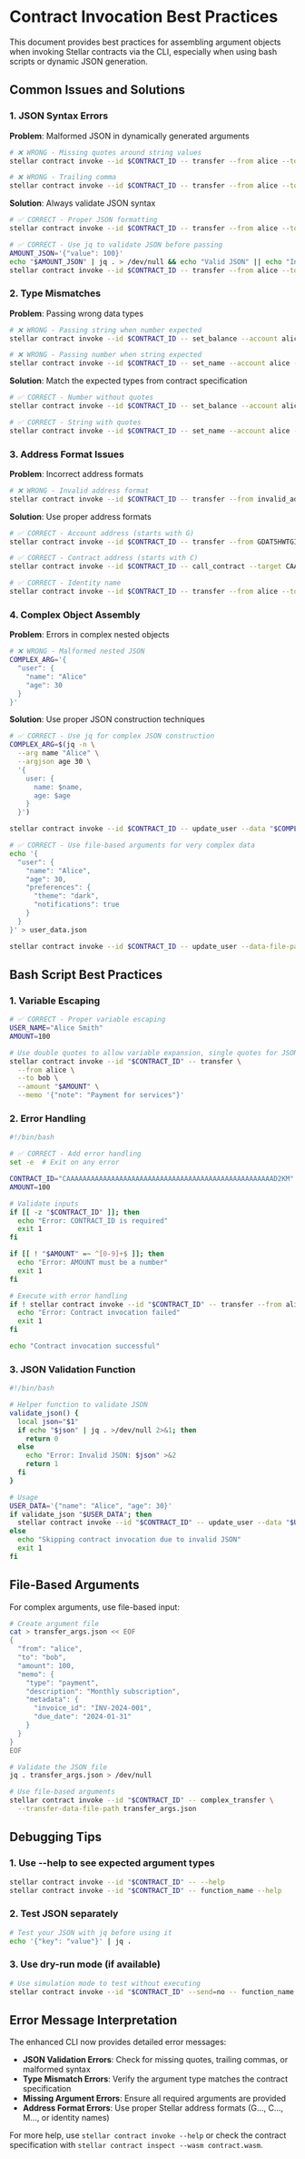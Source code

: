 # Contract Invocation Best Practices

This document provides best practices for assembling argument objects when invoking Stellar contracts via the CLI, especially when using bash scripts or dynamic JSON generation.

## Common Issues and Solutions

### 1. JSON Syntax Errors

**Problem**: Malformed JSON in dynamically generated arguments

```bash
# ❌ WRONG - Missing quotes around string values
stellar contract invoke --id $CONTRACT_ID -- transfer --from alice --to bob --amount {value: 100}

# ❌ WRONG - Trailing comma
stellar contract invoke --id $CONTRACT_ID -- transfer --from alice --to bob --amount {"value": 100,}
```

**Solution**: Always validate JSON syntax

```bash
# ✅ CORRECT - Proper JSON formatting
stellar contract invoke --id $CONTRACT_ID -- transfer --from alice --to bob --amount '{"value": 100}'

# ✅ CORRECT - Use jq to validate JSON before passing
AMOUNT_JSON='{"value": 100}'
echo "$AMOUNT_JSON" | jq . > /dev/null && echo "Valid JSON" || echo "Invalid JSON"
stellar contract invoke --id $CONTRACT_ID -- transfer --from alice --to bob --amount "$AMOUNT_JSON"
```

### 2. Type Mismatches

**Problem**: Passing wrong data types

```bash
# ❌ WRONG - Passing string when number expected
stellar contract invoke --id $CONTRACT_ID -- set_balance --account alice --balance "100"

# ❌ WRONG - Passing number when string expected
stellar contract invoke --id $CONTRACT_ID -- set_name --account alice --name 123
```

**Solution**: Match the expected types from contract specification

```bash
# ✅ CORRECT - Number without quotes
stellar contract invoke --id $CONTRACT_ID -- set_balance --account alice --balance 100

# ✅ CORRECT - String with quotes
stellar contract invoke --id $CONTRACT_ID -- set_name --account alice --name "Alice Smith"
```

### 3. Address Format Issues

**Problem**: Incorrect address formats

```bash
# ❌ WRONG - Invalid address format
stellar contract invoke --id $CONTRACT_ID -- transfer --from invalid_address --to bob --amount 100
```

**Solution**: Use proper address formats

```bash
# ✅ CORRECT - Account address (starts with G)
stellar contract invoke --id $CONTRACT_ID -- transfer --from GDAT5HWTGIU4TSSZ4752OUC4SABDLTLZFRPZUJ3D6LKBNEPA7V2CIG54 --to bob --amount 100

# ✅ CORRECT - Contract address (starts with C)
stellar contract invoke --id $CONTRACT_ID -- call_contract --target CAAAAAAAAAAAAAAAAAAAAAAAAAAAAAAAAAAAAAAAAAAAAAAAAAAAD2KM

# ✅ CORRECT - Identity name
stellar contract invoke --id $CONTRACT_ID -- transfer --from alice --to bob --amount 100
```

### 4. Complex Object Assembly

**Problem**: Errors in complex nested objects

```bash
# ❌ WRONG - Malformed nested JSON
COMPLEX_ARG='{
  "user": {
    "name": "Alice"
    "age": 30
  }
}'
```

**Solution**: Use proper JSON construction techniques

```bash
# ✅ CORRECT - Use jq for complex JSON construction
COMPLEX_ARG=$(jq -n \
  --arg name "Alice" \
  --argjson age 30 \
  '{
    user: {
      name: $name,
      age: $age
    }
  }')

stellar contract invoke --id $CONTRACT_ID -- update_user --data "$COMPLEX_ARG"

# ✅ CORRECT - Use file-based arguments for very complex data
echo '{
  "user": {
    "name": "Alice",
    "age": 30,
    "preferences": {
      "theme": "dark",
      "notifications": true
    }
  }
}' > user_data.json

stellar contract invoke --id $CONTRACT_ID -- update_user --data-file-path user_data.json
```

## Bash Script Best Practices

### 1. Variable Escaping

```bash
# ✅ CORRECT - Proper variable escaping
USER_NAME="Alice Smith"
AMOUNT=100

# Use double quotes to allow variable expansion, single quotes for JSON
stellar contract invoke --id "$CONTRACT_ID" -- transfer \
  --from alice \
  --to bob \
  --amount "$AMOUNT" \
  --memo '{"note": "Payment for services"}'
```

### 2. Error Handling

```bash
#!/bin/bash

# ✅ CORRECT - Add error handling
set -e  # Exit on any error

CONTRACT_ID="CAAAAAAAAAAAAAAAAAAAAAAAAAAAAAAAAAAAAAAAAAAAAAAAAAAAD2KM"
AMOUNT=100

# Validate inputs
if [[ -z "$CONTRACT_ID" ]]; then
  echo "Error: CONTRACT_ID is required"
  exit 1
fi

if [[ ! "$AMOUNT" =~ ^[0-9]+$ ]]; then
  echo "Error: AMOUNT must be a number"
  exit 1
fi

# Execute with error handling
if ! stellar contract invoke --id "$CONTRACT_ID" -- transfer --from alice --to bob --amount "$AMOUNT"; then
  echo "Error: Contract invocation failed"
  exit 1
fi

echo "Contract invocation successful"
```

### 3. JSON Validation Function

```bash
#!/bin/bash

# Helper function to validate JSON
validate_json() {
  local json="$1"
  if echo "$json" | jq . >/dev/null 2>&1; then
    return 0
  else
    echo "Error: Invalid JSON: $json" >&2
    return 1
  fi
}

# Usage
USER_DATA='{"name": "Alice", "age": 30}'
if validate_json "$USER_DATA"; then
  stellar contract invoke --id "$CONTRACT_ID" -- update_user --data "$USER_DATA"
else
  echo "Skipping contract invocation due to invalid JSON"
  exit 1
fi
```

## File-Based Arguments

For complex arguments, use file-based input:

```bash
# Create argument file
cat > transfer_args.json << EOF
{
  "from": "alice",
  "to": "bob",
  "amount": 100,
  "memo": {
    "type": "payment",
    "description": "Monthly subscription",
    "metadata": {
      "invoice_id": "INV-2024-001",
      "due_date": "2024-01-31"
    }
  }
}
EOF

# Validate the JSON file
jq . transfer_args.json > /dev/null

# Use file-based arguments
stellar contract invoke --id "$CONTRACT_ID" -- complex_transfer \
  --transfer-data-file-path transfer_args.json
```

## Debugging Tips

### 1. Use --help to see expected argument types

```bash
stellar contract invoke --id "$CONTRACT_ID" -- --help
stellar contract invoke --id "$CONTRACT_ID" -- function_name --help
```

### 2. Test JSON separately

```bash
# Test your JSON with jq before using it
echo '{"key": "value"}' | jq .
```

### 3. Use dry-run mode (if available)

```bash
# Use simulation mode to test without executing
stellar contract invoke --id "$CONTRACT_ID" --send=no -- function_name --arg value
```

## Error Message Interpretation

The enhanced CLI now provides detailed error messages:

- **JSON Validation Errors**: Check for missing quotes, trailing commas, or malformed syntax
- **Type Mismatch Errors**: Verify the argument type matches the contract specification
- **Missing Argument Errors**: Ensure all required arguments are provided
- **Address Format Errors**: Use proper Stellar address formats (G..., C..., M..., or identity names)

For more help, use `stellar contract invoke --help` or check the contract specification with `stellar contract inspect --wasm contract.wasm`.
